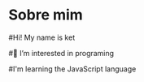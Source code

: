 # Sobre mim 

#Hi! My name is ket

#👀 I’m interested in programing

#I'm learning the JavaScript language  


